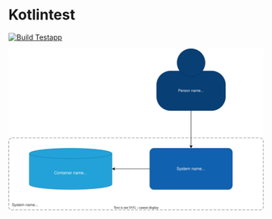 # Kotlintest

[![Build Testapp](https://github.com/jankb/kotlintest/actions/workflows/build.yaml/badge.svg)](https://github.com/jankb/kotlintest/actions/workflows/build.yaml)

[![Level 1](https://github.com/jankb/kotlintest/blob/main/desgingtest.drawio.svg)](https://app.diagrams.net/#Hjankb%2Fkotlintest%2Fmain%2Fdesgingtest.drawio)
